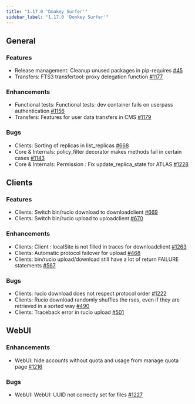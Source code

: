 ```yaml
---
title: "1.17.0 'Donkey Surfer'"
sidebar_label: "1.17.0 'Donkey Surfer'"
---
```


## General

### Features

- Release management: Cleanup unused packages in pip-requires [#45](https://github.com/rucio/rucio/issues/45)
- Transfers: FTS3 transfertool: proxy delegation function [#1177](https://github.com/rucio/rucio/issues/1177)

### Enhancements

- Functional tests: Functional tests: dev container fails on userpass authentication [#1156](https://github.com/rucio/rucio/issues/1156)
- Transfers: Features for user data transfers in CMS [#1179](https://github.com/rucio/rucio/issues/1179)

### Bugs

- Clients: Sorting of replicas in list_replicas [#668](https://github.com/rucio/rucio/issues/668)
- Core & Internals: policy_filter decorator makes methods fail in certain cases [#1143](https://github.com/rucio/rucio/issues/1143)
- Core & Internals: Permission : Fix update_replica_state for ATLAS [#1228](https://github.com/rucio/rucio/issues/1228)


## Clients

### Features

- Clients: Switch bin/rucio download to downloadclient [#669](https://github.com/rucio/rucio/issues/669)
- Clients: Switch bin/rucio upload to uploadclient [#670](https://github.com/rucio/rucio/issues/670)

### Enhancements

- Clients: Client : localSite is not filled in traces for downloadclient [#1263](https://github.com/rucio/rucio/issues/1263)
- Clients: Automatic protocol failover for upload [#468](https://github.com/rucio/rucio/issues/468)
- Clients: bin/rucio upload/download still have a lot of return FAILURE statements [#567](https://github.com/rucio/rucio/issues/567)

### Bugs

- Clients: rucio download does not respect protocol order [#1222](https://github.com/rucio/rucio/issues/1222)
- Clients: Rucio download randomly shuffles the rses, even if they are retrieved in a sorted way [#490](https://github.com/rucio/rucio/issues/490)
- Clients: Traceback error in rucio upload [#501](https://github.com/rucio/rucio/issues/501)


## WebUI

### Enhancements

- WebUI: hide accounts without quota and usage from manage quota page  [#1216](https://github.com/rucio/rucio/issues/1216)

### Bugs

- WebUI: WebUI: UUID not correctly set for files [#1227](https://github.com/rucio/rucio/issues/1227)
